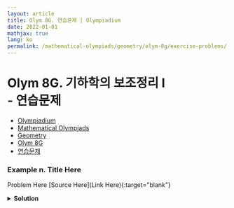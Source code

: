 ```yaml
---
layout: article
title: Olym 8G. 연습문제 | Olympiadium
date: 2022-01-01
mathjax: true
lang: ko
permalink: /mathematical-olympiads/geometry/olym-8g/exercise-problems/
---
```

# Olym 8G. 기하학의 보조정리 I <br> <ssup> - 연습문제</ssup>

<ul class="breadcrumb">
	<li><a href="{{ site.url }}">Olympiadium</a></li> 
	<li><a href="{{ site.url }}mathematical-olympiads/">Mathematical Olympiads</a></li> 
	<li><a href="{{ site.url }}mathematical-olympiads/geometry/">Geometry</a></li> 
	<li><a href="{{ site.url }}mathematical-olympiads/geometry/olym-8g/">Olym 8G</a></li> 
	<li><a href="{{ site.url }}mathematical-olympiads/geometry/olym-8g/exercise-problems/">연습문제</a></li>
</ul>

### Example n. Title Here
<skyblueboard> Problem Here </skyblueboard>
[Source Here](Link Here){:target="blank"}
<pinkborder><details>
<summary><b>Solution</b></summary>
Solution Here. 
</details></pinkborder>


